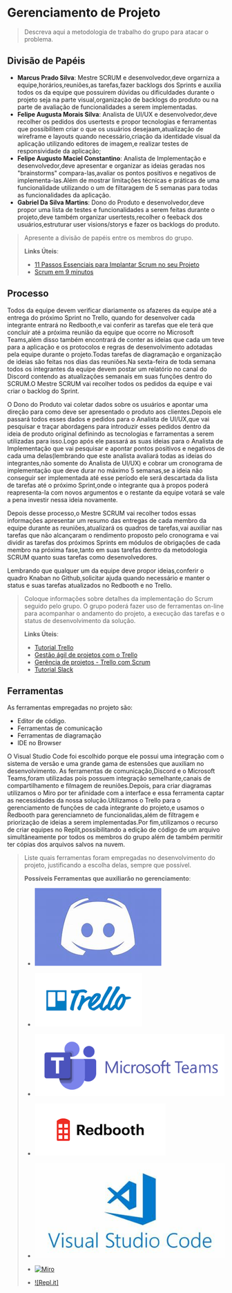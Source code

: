 # Gerenciamento de Projeto

> Descreva aqui a metodologia de trabalho do grupo para atacar o
> problema.

## Divisão de Papéis

- **Marcus Prado Silva**: Mestre SCRUM e desenvolvedor,deve orgarniza a equipe,horários,reuniões,as tarefas,fazer backlogs dos Sprints e auxilia todos os da equipe que possuirem dúvidas ou dificuldades durante o projeto seja na parte visual,organização de backlogs do produto ou na parte de avaliação de funcionalidades a serem implementadas.
- **Felipe Augusta Morais Silva**: Analista de UI/UX e desenvolvedor,deve recolher os pedidos dos usertests e propor  tecnologias e ferramentas que possibilitem criar o que os usuários desejaam,atualização de wireframe e layouts quando necessário,criação da identidade visual da aplicação utilizando editores de imagem,e realizar testes de responsividade da aplicação;
- **Felipe Augusto Maciel Constantino**: Analista de Implementação e desenvolvedor,deve apresentar e organizar as ideias geradas nos "brainstorms" compara-las,avaliar os pontos positivos e negativos de implementa-las.Além de mostrar limitações técnicas e práticas de uma funcionalidade utilizando o um de filtaragem de 5 semanas para todas as funcionalidades da aplicação.
- **Gabriel Da Silva Martins**: Dono do Produto e desenvolvedor,deve propor uma lista de testes e funcionalidades a serem feitas durante o projeto,deve também organizar usertests,recolher o feeback dos usuários,estruturar user visions/storys e fazer os backlogs do produto. 


> Apresente a divisão de papéis entre os membros do grupo.
>
> **Links Úteis**:
> - [11 Passos Essenciais para Implantar Scrum no seu 
> Projeto](https://mindmaster.com.br/scrum-11-passos/)
> - [Scrum em 9 minutos](https://www.youtube.com/watch?v=XfvQWnRgxG0)

## Processo

Todos da equipe devem verificar diariamente os afazeres da equipe até a entrega do próximo Sprint no Trello,
quando for desenvolver cada integrante entrará no Redbooth,e vai conferir as tarefas que ele terá que concluir até 
a próxima reunião da equipe que ocorre no Microsoft Teams,além disso também encontrará de conter as ideias que cada um teve para a aplicação e os protocolos e regras de desenvolvimento adotadas pela equipe durante o projeto.Todas tarefas de diagramação e organização de ideias são feitas nos dias das reuniões.Na sexta-feira de toda semana todos os integrantes da equipe devem postar um relatório no canal do Discord contendo as atualizações semanais em suas funções dentro do SCRUM.O Mestre SCRUM vai recolher todos os pedidos da equipe e vai criar o backlog do Sprint.

O Dono do Produto vai coletar dados sobre os usuários e apontar uma direção para como deve ser apresentado o produto aos clientes.Depois ele passará todos esses dados e pedidos para o Analista de UI/UX,que vai pesquisar e traçar abordagens para introduzir esses pedidos dentro da ideia de produto original definindo as tecnologias e farramentas a serem utilizadas para isso.Logo após ele passará as suas ideias para o Analista de Implementação que vai pesquisar e apontar pontos positivos e negativos de cada uma delas(lembrando que este analista avaliará todas as ideias do integrantes,não somente do Analista de UI/UX) e cobrar um cronograma de implementação que deve durar no máximo 5 semanas,se a ideia não conseguir ser implementada até esse período ele será descartada da lista de tarefas até o próximo Sprint,onde o integrante qua à propos poderá reapresenta-la com novos argumentos e o restante da equipe votará se vale a pena investir nessa ideia novamente.

Depois desse processo,o Mestre SCRUM vai recolher todos essas informações apresentar um resumo das entregas de cada membro da equipe 
durante as reuniões,atualizará os quadros de tarefas,vai auxiliar nas tarefas que não alcançaram o rendimento proposto pelo cronograma e vai dividir as tarefas dos próximos Sprints em módulos de obrigações de cada membro na próxima fase,tanto em suas tarefas dentro da metodologia SCRUM quanto suas tarefas como desenvolvedores.

Lembrando que qualquer um da equipe deve propor ideias,conferir o quadro Knaban no Github,solicitar ajuda quando necessário e manter o status e suas tarefas atualizados no Redbooth e no Trello.

> Coloque  informações sobre detalhes da implementação do Scrum seguido
> pelo grupo. O grupo poderá fazer uso de ferramentas on-line para acompanhar
> o andamento do projeto, a execução das tarefas e o status de desenvolvimento
> da solução.
> 
> **Links Úteis**:
> - [Tutorial Trello](https://trello.com/b/8AygzjUA/tutorial-trello)
> - [Gestão ágil de projetos com o Trello](https://www.youtube.com/watch?v=1o9BOMAKBRE)
> - [Gerência de projetos - Trello com Scrum](https://www.youtube.com/watch?v=DHLA8X_ujwo)
> - [Tutorial Slack](https://slack.com/intl/en-br/)

## Ferramentas

As ferramentas empregadas no projeto são:

- Editor de código.
- Ferramentas de comunicação
- Ferramentas de diagramação
- IDE no Browser

O Visual Studio Code foi escolhido porque ele possui uma integração com o
sistema de versão e uma grande gama de estensões que auxiliam no desenvolvimento. As ferramentas de comunicação,Discord e o Microsoft Teams,foram utilizadas pois possuem
integração semelhante,canais de compartilhamento e filmagem de reuniões.Depois, para criar
diagramas utilizamos o Miro por ter afinidade com a interface e essa ferramenta captar as
necessidades da nossa solução.Utilizamos o Trello para o gerenciamento de funções de cada integrante do projeto,e usamos
o Redbooth para gerenciamneto de funcionalidas,além de filtragem e priorização de ideias a serem implementadas.Por fim,utilizamos 
o recurso de criar equipes no Replit,possibilitando a edição de código de um arquivo simultâneamente por todos os membros do grupo
além de também permitir ter  cópias dos arquivos salvos na nuvem.

> Liste quais ferramentas foram empregadas no desenvolvimento do
> projeto, justificando a escolha delas, sempre que possível.
> 
> **Possíveis Ferramentas que auxiliarão no gerenciamento**: 
> - [![Discord](images/discord.jpg)](https://discord.com/)
> - [![Trello](images/trello.png)](https://trello.com/)
> 
> - [![Microsof Teams](images/teams.png)](https://teams.microsoft.com/)
> - [![Redbooth](images/redbooth.png)](https://redbooth.com/)
> - [![Visual Studio Code](images/visualstudiocode.jpg)](https://visualstudio.microsoft.com/)
> - [![Miro](imagens/mirologo.png)](https://miro.com/)
> - [![Repl.it]](https://replit.com/)
> 
